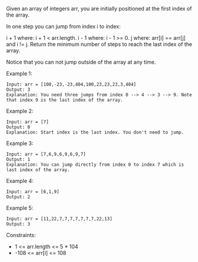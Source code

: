 Given an array of integers arr, you are initially positioned at the first index of the array.

In one step you can jump from index i to index:

i + 1 where: i + 1 < arr.length.
i - 1 where: i - 1 >= 0.
j where: arr[i] == arr[j] and i != j.
Return the minimum number of steps to reach the last index of the array.

Notice that you can not jump outside of the array at any time.


Example 1:
```
Input: arr = [100,-23,-23,404,100,23,23,23,3,404]
Output: 3
Explanation: You need three jumps from index 0 --> 4 --> 3 --> 9. Note that index 9 is the last index of the array.
```

Example 2:
```
Input: arr = [7]
Output: 0
Explanation: Start index is the last index. You don't need to jump.
```

Example 3:
```
Input: arr = [7,6,9,6,9,6,9,7]
Output: 1
Explanation: You can jump directly from index 0 to index 7 which is last index of the array.
```

Example 4:
```
Input: arr = [6,1,9]
Output: 2
```

Example 5:
```
Input: arr = [11,22,7,7,7,7,7,7,7,22,13]
Output: 3
```

Constraints:

- 1 <= arr.length <= 5 * 104
- -108 <= arr[i] <= 108